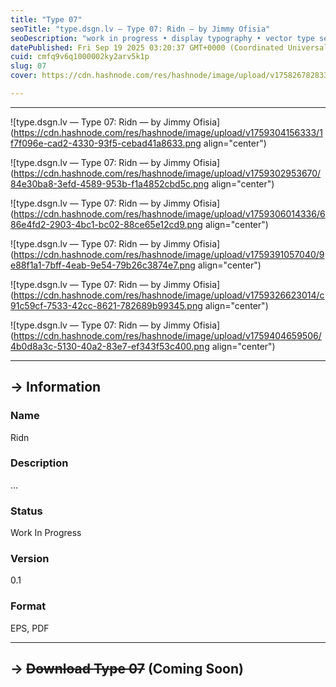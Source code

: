 ```yaml
---
title: "Type 07"
seoTitle: "type.dsgn.lv — Type 07: Ridn — by Jimmy Ofisia"
seoDescription: "work in progress • display typography • vector type set • freely downloadable materials • creative commons licensed • by Jimmy Ofisia"
datePublished: Fri Sep 19 2025 03:20:37 GMT+0000 (Coordinated Universal Time)
cuid: cmfq9v6q1000002ky2arv5k1p
slug: 07
cover: https://cdn.hashnode.com/res/hashnode/image/upload/v1758267828333/5d99bdad-e715-4777-8cd2-1b24d56de88e.png

---
```


---

![type.dsgn.lv — Type 07: Ridn — by Jimmy Ofisia](https://cdn.hashnode.com/res/hashnode/image/upload/v1759304156333/1f7f096e-cad2-4330-93f5-cebad41a8633.png align="center")

![type.dsgn.lv — Type 07: Ridn — by Jimmy Ofisia](https://cdn.hashnode.com/res/hashnode/image/upload/v1759302953670/84e30ba8-3efd-4589-953b-f1a4852cbd5c.png align="center")

![type.dsgn.lv — Type 07: Ridn — by Jimmy Ofisia](https://cdn.hashnode.com/res/hashnode/image/upload/v1759306014336/686e4fd2-2903-4bc1-bc02-88ce65e12cd9.png align="center")

![type.dsgn.lv — Type 07: Ridn — by Jimmy Ofisia](https://cdn.hashnode.com/res/hashnode/image/upload/v1759391057040/9e88f1a1-7bff-4eab-9e54-79b26c3874e7.png align="center")

![type.dsgn.lv — Type 07: Ridn — by Jimmy Ofisia](https://cdn.hashnode.com/res/hashnode/image/upload/v1759326623014/c91c59cf-7533-42cc-8621-782689b99345.png align="center")

![type.dsgn.lv — Type 07: Ridn — by Jimmy Ofisia](https://cdn.hashnode.com/res/hashnode/image/upload/v1759404659506/4b0d8a3c-5130-40a2-83e7-ef343f53c400.png align="center")

---

## → Information

### Name

Ridn

### Description

…

### Status

Work In Progress

### Version

0.1

### Format

EPS, PDF

---

## → **<s>Download Type 07</s> (Coming Soon)**